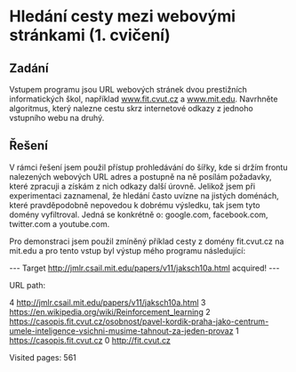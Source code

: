 # Hledání cesty mezi webovými stránkami (1. cvičení)

## Zadání
Vstupem programu jsou URL webových stránek dvou prestižních informatických škol,
například www.fit.cvut.cz a www.mit.edu. Navrhněte algoritmus, který nalezne cestu skrz
internetové odkazy z jednoho vstupního webu na druhý.

## Řešení
V rámci řešení jsem použil přístup prohledávání do šířky, kde si držím frontu nalezených webových URL adres a postupně na ně posílám požadavky, které zpracuji a získám z nich odkazy další úrovně.
Jelikož jsem při experimentaci zaznamenal, že hledání často uvízne na jistých doménách, které pravděpodobně nepovedou k dobrému výsledku, tak jsem tyto domény vyfiltroval. Jedná se konkrétně o: google.com, facebook.com, twitter.com a youtube.com.

Pro demonstraci jsem použil zmíněný příklad cesty z domény fit.cvut.cz na mit.edu a pro tento vstup byl výstup mého programu následující:

 --- Target http://jmlr.csail.mit.edu/papers/v11/jaksch10a.html acquired! ---
 
URL path:

4 http://jmlr.csail.mit.edu/papers/v11/jaksch10a.html
3 https://en.wikipedia.org/wiki/Reinforcement_learning
2 https://casopis.fit.cvut.cz/osobnost/pavel-kordik-praha-jako-centrum-umele-inteligence-vsichni-musime-tahnout-za-jeden-provaz
1 https://casopis.fit.cvut.cz
0 http://fit.cvut.cz

Visited pages: 561
